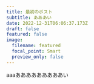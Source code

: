 ```yaml
---
title: 最初のポスト
subtitle: あああい
date: 2022-12-31T06:06:37.173Z
draft: false
featured: false
image:
  filename: featured
  focal_point: Smart
  preview_only: false
---
```

a﻿aaあああああああああい